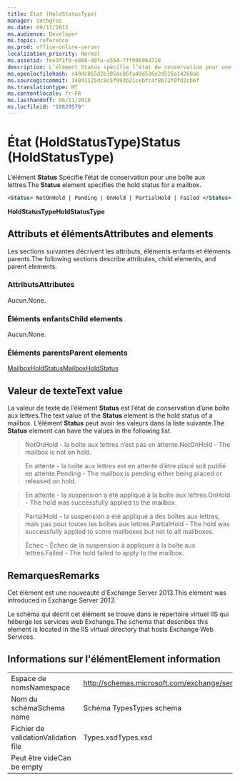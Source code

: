 ```yaml
---
title: État (HoldStatusType)
manager: sethgros
ms.date: 09/17/2015
ms.audience: Developer
ms.topic: reference
ms.prod: office-online-server
localization_priority: Normal
ms.assetid: fee3f1f9-e868-49fa-a554-7ff096964718
description: L’élément Status spécifie l’état de conservation pour une boîte aux lettres.
ms.openlocfilehash: c40dc865d2b305ac86fa40d536e2d516a14260ab
ms.sourcegitcommit: 34041125dc8c5f993b21cebfc4f8b72f0fd2cb6f
ms.translationtype: MT
ms.contentlocale: fr-FR
ms.lasthandoff: 06/11/2018
ms.locfileid: "19829579"
---
```

# <a name="status-holdstatustype"></a><span data-ttu-id="3cd8f-103">État (HoldStatusType)</span><span class="sxs-lookup"><span data-stu-id="3cd8f-103">Status (HoldStatusType)</span></span>

<span data-ttu-id="3cd8f-104">L’élément **Status** Spécifie l’état de conservation pour une boîte aux lettres.</span><span class="sxs-lookup"><span data-stu-id="3cd8f-104">The **Status** element specifies the hold status for a mailbox.</span></span> 
  
```XML
<Status> NotOnHold | Pending | OnHold | PartialHold | Failed </Status>
```

 <span data-ttu-id="3cd8f-105">**HoldStatusType**</span><span class="sxs-lookup"><span data-stu-id="3cd8f-105">**HoldStatusType**</span></span>
## <a name="attributes-and-elements"></a><span data-ttu-id="3cd8f-106">Attributs et éléments</span><span class="sxs-lookup"><span data-stu-id="3cd8f-106">Attributes and elements</span></span>

<span data-ttu-id="3cd8f-107">Les sections suivantes décrivent les attributs, éléments enfants et éléments parents.</span><span class="sxs-lookup"><span data-stu-id="3cd8f-107">The following sections describe attributes, child elements, and parent elements.</span></span>
  
### <a name="attributes"></a><span data-ttu-id="3cd8f-108">Attributs</span><span class="sxs-lookup"><span data-stu-id="3cd8f-108">Attributes</span></span>

<span data-ttu-id="3cd8f-109">Aucun.</span><span class="sxs-lookup"><span data-stu-id="3cd8f-109">None.</span></span>
  
### <a name="child-elements"></a><span data-ttu-id="3cd8f-110">Éléments enfants</span><span class="sxs-lookup"><span data-stu-id="3cd8f-110">Child elements</span></span>

<span data-ttu-id="3cd8f-111">Aucun.</span><span class="sxs-lookup"><span data-stu-id="3cd8f-111">None.</span></span>
  
### <a name="parent-elements"></a><span data-ttu-id="3cd8f-112">Éléments parents</span><span class="sxs-lookup"><span data-stu-id="3cd8f-112">Parent elements</span></span>

[<span data-ttu-id="3cd8f-113">MailboxHoldStatus</span><span class="sxs-lookup"><span data-stu-id="3cd8f-113">MailboxHoldStatus</span></span>](mailboxholdstatus.md)
  
## <a name="text-value"></a><span data-ttu-id="3cd8f-114">Valeur de texte</span><span class="sxs-lookup"><span data-stu-id="3cd8f-114">Text value</span></span>

<span data-ttu-id="3cd8f-115">La valeur de texte de l’élément **Status** est l’état de conservation d’une boîte aux lettres.</span><span class="sxs-lookup"><span data-stu-id="3cd8f-115">The text value of the **Status** element is the hold status of a mailbox.</span></span> <span data-ttu-id="3cd8f-116">L’élément **Status** peut avoir les valeurs dans la liste suivante.</span><span class="sxs-lookup"><span data-stu-id="3cd8f-116">The **Status** element can have the values in the following list.</span></span> 
  
> <span data-ttu-id="3cd8f-117">NotOnHold - la boîte aux lettres n’est pas en attente.</span><span class="sxs-lookup"><span data-stu-id="3cd8f-117">NotOnHold - The mailbox is not on hold.</span></span>
    
> <span data-ttu-id="3cd8f-118">En attente - la boîte aux lettres est en attente d’être placé soit publié en attente.</span><span class="sxs-lookup"><span data-stu-id="3cd8f-118">Pending - The mailbox is pending either being placed or released on hold.</span></span> 
    
> <span data-ttu-id="3cd8f-119">En attente - la suspension a été appliqué à la boîte aux lettres.</span><span class="sxs-lookup"><span data-stu-id="3cd8f-119">OnHold - The hold was successfully applied to the mailbox.</span></span> 
    
> <span data-ttu-id="3cd8f-120">PartialHold - la suspension a été appliqué à des boîtes aux lettres, mais pas pour toutes les boîtes aux lettres.</span><span class="sxs-lookup"><span data-stu-id="3cd8f-120">PartialHold - The hold was successfully applied to some mailboxes but not to all mailboxes.</span></span>
    
> <span data-ttu-id="3cd8f-121">Échec - Échec de la suspension à appliquer à la boîte aux lettres.</span><span class="sxs-lookup"><span data-stu-id="3cd8f-121">Failed - The hold failed to apply to the mailbox.</span></span>
    
## <a name="remarks"></a><span data-ttu-id="3cd8f-122">Remarques</span><span class="sxs-lookup"><span data-stu-id="3cd8f-122">Remarks</span></span>

<span data-ttu-id="3cd8f-123">Cet élément est une nouveauté d'Exchange Server 2013.</span><span class="sxs-lookup"><span data-stu-id="3cd8f-123">This element was introduced in Exchange Server 2013.</span></span>
  
<span data-ttu-id="3cd8f-124">Le schéma qui décrit cet élément se trouve dans le répertoire virtuel IIS qui héberge les services web Exchange.</span><span class="sxs-lookup"><span data-stu-id="3cd8f-124">The schema that describes this element is located in the IIS virtual directory that hosts Exchange Web Services.</span></span>
  
## <a name="element-information"></a><span data-ttu-id="3cd8f-125">Informations sur l'élément</span><span class="sxs-lookup"><span data-stu-id="3cd8f-125">Element information</span></span>

|||
|:-----|:-----|
|<span data-ttu-id="3cd8f-126">Espace de noms</span><span class="sxs-lookup"><span data-stu-id="3cd8f-126">Namespace</span></span>  <br/> |http://schemas.microsoft.com/exchange/services/2006/types  <br/> |
|<span data-ttu-id="3cd8f-127">Nom du schéma</span><span class="sxs-lookup"><span data-stu-id="3cd8f-127">Schema name</span></span>  <br/> |<span data-ttu-id="3cd8f-128">Schéma Types</span><span class="sxs-lookup"><span data-stu-id="3cd8f-128">Types schema</span></span>  <br/> |
|<span data-ttu-id="3cd8f-129">Fichier de validation</span><span class="sxs-lookup"><span data-stu-id="3cd8f-129">Validation file</span></span>  <br/> |<span data-ttu-id="3cd8f-130">Types.xsd</span><span class="sxs-lookup"><span data-stu-id="3cd8f-130">Types.xsd</span></span>  <br/> |
|<span data-ttu-id="3cd8f-131">Peut être vide</span><span class="sxs-lookup"><span data-stu-id="3cd8f-131">Can be empty</span></span>  <br/> ||
   

